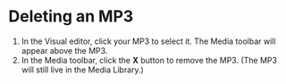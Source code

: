 # Deleting an MP3

1. In the Visual editor, click your MP3 to select it. The Media toolbar will appear above the MP3.
2. In the Media toolbar, click the **X** button to remove the MP3. \(The MP3 will still live in the Media Library.\) 

